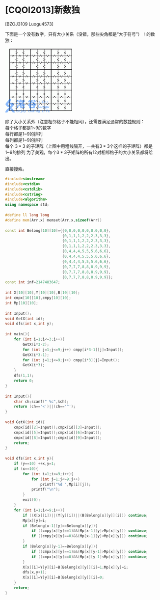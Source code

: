 # [CQOI2013]新数独
[BZOJ3109 Luogu4573]

下面是一个没有数字，只有大小关系（没错，那些尖角都是“大于符号”）！的数独：

![BZOJ3109](_v_images/20181125174919120_1163317813.png)

除了大小关系外（注意相邻格子不能相同），还需要满足通常的数独规则：  
每个格子都是$1$~$9$的数字  
每行都是$1$~$9$的排列  
每列都是$1$~$9$的排列  
每个 $3*3$ 的子矩阵（上图中用粗线隔开，一共有$3*3$个这样的子矩阵）都是$1$~$9$的排列
为了美观，每个$3*3$子矩阵的所有12对相邻格子的大小关系都将给出。

直接搜索。

```cpp
#include<iostream>
#include<cstdio>
#include<cstdlib>
#include<cstring>
#include<algorithm>
using namespace std;

#define ll long long
#define mem(Arr,x) memset(Arr,x,sizeof(Arr))

const int Belong[10][10]={{0,0,0,0,0,0,0,0,0,0},
						  {0,1,1,1,2,2,2,3,3,3},
						  {0,1,1,1,2,2,2,3,3,3},
						  {0,1,1,1,2,2,2,3,3,3},
						  {0,4,4,4,5,5,5,6,6,6},
						  {0,4,4,4,5,5,5,6,6,6},
						  {0,4,4,4,5,5,5,6,6,6},
						  {0,7,7,7,8,8,8,9,9,9},
						  {0,7,7,7,8,8,8,9,9,9},
						  {0,7,7,7,8,8,8,9,9,9}};
const int inf=2147483647;

int X[10][10],Y[10][10],B[10][10];
int cmpx[10][10],cmpy[10][10];
int Mp[10][10];

int Input();
void GetX(int id);
void dfs(int x,int y);

int main(){
	for (int i=1;i<=3;i++){
		GetX(i*3-2);
		for (int j=1;j<=9;j++) cmpy[i*3-1][j]=Input();
		GetX(i*3-1);
		for (int j=1;j<=9;j++) cmpy[i*3][j]=Input();
		GetX(i*3);
	}
	dfs(1,1);
	return 0;
}

int Input(){
	char ch;scanf(" %c",&ch);
	return (ch=='<')||(ch=='^');
}

void GetX(int id){
	cmpx[id][2]=Input();cmpx[id][3]=Input();
	cmpx[id][5]=Input();cmpx[id][6]=Input();
	cmpx[id][8]=Input();cmpx[id][9]=Input();
	return;
}

void dfs(int x,int y){
	if (y==10) ++x,y=1;
	if (x==10){
		for (int i=1;i<=9;i++){
			for (int j=1;j<=9;j++)
				printf("%d ",Mp[i][j]);
			printf("\n");
		}
		exit(0);
	}
	for (int i=1;i<=9;i++){
		if ((X[x][i])||(Y[y][i])||(B[Belong[x][y]][i])) continue;
		Mp[x][y]=i;
		if (Belong[x-1][y]==Belong[x][y]){
			if ((cmpy[x][y]==1)&&(Mp[x-1][y]>Mp[x][y])) continue;
			if ((cmpy[x][y]==0)&&(Mp[x-1][y]<Mp[x][y])) continue;
		}
		if (Belong[x][y-1]==Belong[x][y]){
			if ((cmpx[x][y]==1)&&(Mp[x][y-1]>Mp[x][y])) continue;
			if ((cmpx[x][y]==0)&&(Mp[x][y-1]<Mp[x][y])) continue;
		}
		X[x][i]=Y[y][i]=B[Belong[x][y]][i]=1;Mp[x][y]=i;
		dfs(x,y+1);
		X[x][i]=Y[y][i]=B[Belong[x][y]][i]=0;
	}
	return;
}
```
